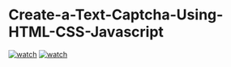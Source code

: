 # Create-a-Text-Captcha-Using-HTML-CSS-Javascript
[![watch](https://i.postimg.cc/9XsZ7mRB/Web-1920-2.png)](https://youtu.be/qDYY-CsYSis)
[![watch](https://i.postimg.cc/Hs550qb1/Web-1920-1.png)](https://youtu.be/qDYY-CsYSis)
